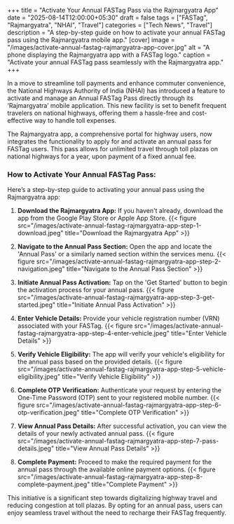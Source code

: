 +++
title = "Activate Your Annual FASTag Pass via the Rajmargyatra App"
date = "2025-08-14T12:00:00+05:30"
draft = false
tags = ["FASTag", "Rajmargyatra", "NHAI", "Travel"]
categories = ["Tech News", "Travel"]
description = "A step-by-step guide on how to activate your annual FASTag pass using the Rajmargyatra mobile app."
[cover]
  image = "/images/activate-annual-fastag-rajmargyatra-app-cover.jpg"
  alt = "A phone displaying the Rajmargyatra app with a FASTag logo."
  caption = "Activate your annual FASTag pass seamlessly with the Rajmargyatra app."
+++

In a move to streamline toll payments and enhance commuter convenience, the National Highways Authority of India (NHAI) has introduced a feature to activate and manage an Annual FASTag Pass directly through its ‘Rajmargyatra’ mobile application. This new facility is set to benefit frequent travelers on national highways, offering them a hassle-free and cost-effective way to handle toll expenses.

The Rajmargyatra app, a comprehensive portal for highway users, now integrates the functionality to apply for and activate an annual pass for FASTag users. This pass allows for unlimited travel through toll plazas on national highways for a year, upon payment of a fixed annual fee.

### How to Activate Your Annual FASTag Pass:

Here’s a step-by-step guide to activating your annual pass using the Rajmargyatra app:

1.  **Download the Rajmargyatra App:** If you haven't already, download the app from the Google Play Store or Apple App Store.
    {{< figure src="/images/activate-annual-fastag-rajmargyatra-app-step-1-download.jpeg" title="Download the Rajmargyatra App" >}}

2.  **Navigate to the Annual Pass Section:** Open the app and locate the 'Annual Pass' or a similarly named section within the services menu.
    {{< figure src="/images/activate-annual-fastag-rajmargyatra-app-step-2-navigation.jpeg" title="Navigate to the Annual Pass Section" >}}

3.  **Initiate Annual Pass Activation:** Tap on the 'Get Started' button to begin the activation process for your annual pass.
    {{< figure src="/images/activate-annual-fastag-rajmargyatra-app-step-3-get-started.jpeg" title="Initiate Annual Pass Activation" >}}

4.  **Enter Vehicle Details:** Provide your vehicle registration number (VRN) associated with your FASTag.
    {{< figure src="/images/activate-annual-fastag-rajmargyatra-app-step-4-enter-vehicle.jpeg" title="Enter Vehicle Details" >}}

5.  **Verify Vehicle Eligibility:** The app will verify your vehicle's eligibility for the annual pass based on the provided details.
    {{< figure src="/images/activate-annual-fastag-rajmargyatra-app-step-5-vehicle-eligibility.jpeg" title="Verify Vehicle Eligibility" >}}

6.  **Complete OTP Verification:** Authenticate your request by entering the One-Time Password (OTP) sent to your registered mobile number.
    {{< figure src="/images/activate-annual-fastag-rajmargyatra-app-step-6-otp-verification.jpeg" title="Complete OTP Verification" >}}

7.  **View Annual Pass Details:** After successful activation, you can view the details of your newly activated annual pass.
    {{< figure src="/images/activate-annual-fastag-rajmargyatra-app-step-7-pass-details.jpeg" title="View Annual Pass Details" >}}

8.  **Complete Payment:** Proceed to make the required payment for the annual pass through the available online payment options.
    {{< figure src="/images/activate-annual-fastag-rajmargyatra-app-step-8-complete-payment.jpeg" title="Complete Payment" >}}

This initiative is a significant step towards digitalizing highway travel and reducing congestion at toll plazas. By opting for an annual pass, users can enjoy seamless travel without the need to recharge their FASTag frequently.

